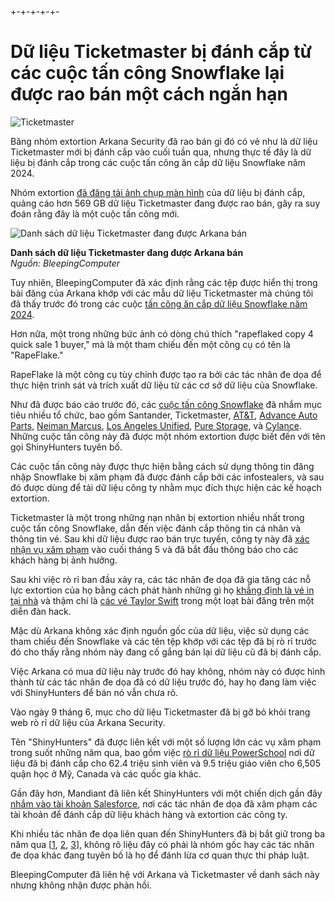 +-+-+-+-+-
# Dữ liệu Ticketmaster bị đánh cắp từ các cuộc tấn công Snowflake lại được rao bán một cách ngắn hạn

![Ticketmaster](https://www.bleepstatic.com/content/hl-images/2024/07/08/ticketmaster-concert.jpg)

Băng nhóm extortion Arkana Security đã rao bán gì đó có vẻ như là dữ liệu Ticketmaster mới bị đánh cắp vào cuối tuần qua, nhưng thực tế đây là dữ liệu bị đánh cắp trong các cuộc tấn công ăn cắp dữ liệu Snowflake năm 2024.

Nhóm extortion [đã đăng tải ảnh chụp màn hình](https://x.com/DarkWebInformer/status/1931114003314684381) của dữ liệu bị đánh cắp, quảng cáo hơn 569 GB dữ liệu Ticketmaster đang được rao bán, gây ra suy đoán rằng đây là một cuộc tấn công mới.

![Danh sách dữ liệu Ticketmaster đang được Arkana bán](https://www.bleepstatic.com/images/news/security/data-for-sale/ticketmaster-arkana/ticketmaster-arkana.jpg)

**Danh sách dữ liệu Ticketmaster đang được Arkana bán**  
_Nguồn: BleepingComputer_

Tuy nhiên, BleepingComputer đã xác định rằng các tệp được hiển thị trong bài đăng của Arkana khớp với các mẫu dữ liệu Ticketmaster mà chúng tôi đã thấy trước đó trong các cuộc [tấn công ăn cắp dữ liệu Snowflake năm 2024](https://www.bleepingcomputer.com/news/security/snowflake-account-hacks-linked-to-santander-ticketmaster-breaches/).

Hơn nữa, một trong những bức ảnh có dòng chú thích "rapeflaked copy 4 quick sale 1 buyer," mà là một tham chiếu đến một công cụ có tên là "RapeFlake."

RapeFlake là một công cụ tùy chỉnh được tạo ra bởi các tác nhân đe dọa để thực hiện trinh sát và trích xuất dữ liệu từ các cơ sở dữ liệu của Snowflake.

Như đã được báo cáo trước đó, các [cuộc tấn công Snowflake](https://www.bleepingcomputer.com/tag/snowflake/) đã nhắm mục tiêu nhiều tổ chức, bao gồm Santander, Ticketmaster, [AT&T](https://www.bleepingcomputer.com/news/security/massive-atandt-data-breach-exposes-call-logs-of-109-million-customers/), [Advance Auto Parts](https://www.bleepingcomputer.com/news/security/advance-auto-parts-data-breach-impacts-23-million-people/), [Neiman Marcus](https://www.bleepingcomputer.com/news/security/neiman-marcus-data-breach-31-million-email-addresses-found-exposed/), [Los Angeles Unified](https://www.bleepingcomputer.com/news/security/los-angeles-unified-confirms-student-data-stolen-in-snowflake-account-hack/), [Pure Storage](https://www.bleepingcomputer.com/news/security/pure-storage-confirms-data-breach-after-snowflake-account-hack/), và [Cylance](https://www.bleepingcomputer.com/news/security/cylance-confirms-data-breach-linked-to-third-party-platform/). Những cuộc tấn công này đã được một nhóm extortion được biết đến với tên gọi ShinyHunters tuyên bố.

Các cuộc tấn công này được thực hiện bằng cách sử dụng thông tin đăng nhập Snowflake bị xâm phạm đã được đánh cắp bởi các infostealers, và sau đó được dùng để tải dữ liệu công ty nhằm mục đích thực hiện các kế hoạch extortion.

Ticketmaster là một trong những nạn nhân bị extortion nhiều nhất trong cuộc tấn công Snowflake, dẫn đến việc đánh cắp thông tin cá nhân và thông tin vé. Sau khi dữ liệu được rao bán trực tuyến, công ty này đã [xác nhận vụ xâm phạm](https://www.bleepingcomputer.com/news/security/ticketmaster-confirms-massive-breach-after-stolen-data-for-sale-online/) vào cuối tháng 5 và đã bắt đầu thông báo cho các khách hàng bị ảnh hưởng.

Sau khi việc rò rỉ ban đầu xảy ra, các tác nhân đe dọa đã gia tăng các nỗ lực extortion của họ bằng cách phát hành những gì họ [khẳng định là vé in tại nhà](https://www.bleepingcomputer.com/news/security/hackers-leak-39-000-print-at-home-ticketmaster-tickets-for-154-events/) và thậm chí là [các vé Taylor Swift](https://www.bleepingcomputer.com/news/security/hackers-leak-alleged-taylor-swift-tickets-amp-up-ticketmaster-extortion/) trong một loạt bài đăng trên một diễn đàn hack.

Mặc dù Arkana không xác định nguồn gốc của dữ liệu, việc sử dụng các tham chiếu đến Snowflake và các tên tệp khớp với các tệp đã bị rò rỉ trước đó cho thấy rằng nhóm này đang cố gắng bán lại dữ liệu cũ đã bị đánh cắp.

Việc Arkana có mua dữ liệu này trước đó hay không, nhóm này có được hình thành từ các tác nhân đe dọa đã có dữ liệu trước đó, hay họ đang làm việc với ShinyHunters để bán nó vẫn chưa rõ.

Vào ngày 9 tháng 6, mục cho dữ liệu Ticketmaster đã bị gỡ bỏ khỏi trang web rò rỉ dữ liệu của Arkana Security.

Tên "ShinyHunters" đã được liên kết với một số lượng lớn các vụ xâm phạm trong suốt những năm qua, bao gồm việc [rò rỉ dữ liệu PowerSchool](https://www.bleepingcomputer.com/news/security/powerschool-hacker-now-extorting-individual-school-districts/) nơi dữ liệu đã bị đánh cắp cho 62.4 triệu sinh viên và 9.5 triệu giáo viên cho 6,505 quận học ở Mỹ, Canada và các quốc gia khác.

Gần đây hơn, Mandiant đã liên kết ShinyHunters với một chiến dịch gần đây [nhắm vào tài khoản Salesforce](https://www.bleepingcomputer.com/news/security/google-hackers-target-salesforce-accounts-in-data-extortion-attacks/), nơi các tác nhân đe dọa đã xâm phạm các tài khoản để đánh cắp dữ liệu khách hàng và extortion các công ty.

Khi nhiều tác nhân đe dọa liên quan đến ShinyHunters đã bị bắt giữ trong ba năm qua \[[1](https://www.bleepingcomputer.com/news/security/shinyhunters-member-gets-3-years-in-prison-for-breaching-60-firms/), [2](https://www.bleepingcomputer.com/news/security/us-indicts-snowflake-hackers-who-extorted-25-million-from-3-victims/), [3](https://krebsonsecurity.com/2025/02/u-s-soldier-charged-in-att-hack-searched-can-hacking-be-treason/)\], không rõ liệu đây có phải là nhóm gốc hay các tác nhân đe dọa khác đang tuyên bố là họ để đánh lừa cơ quan thực thi pháp luật.

BleepingComputer đã liên hệ với Arkana và Ticketmaster về danh sách này nhưng không nhận được phản hồi.